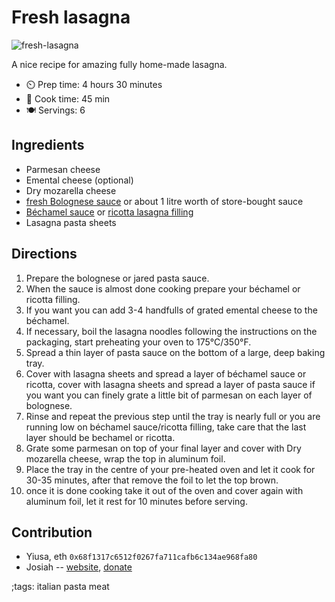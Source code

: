 # Fresh lasagna

![fresh-lasagna](pix/fresh-lasagna.webp)

A nice recipe for amazing fully home-made lasagna.

- ⏲️ Prep time: 4 hours 30 minutes
- 🍳 Cook time: 45 min
- 🍽️ Servings: 6

## Ingredients

- Parmesan cheese
- Emental cheese (optional)
- Dry mozarella cheese
- [fresh Bolognese sauce](bechamel-sauce.html) or about 1 litre worth of store-bought sauce
- [Béchamel sauce](classic-bechamel-sauce.html) or [ricotta lasagna filling](ricotta-lasagna-filling.html)
- Lasagna pasta sheets

## Directions

1. Prepare the bolognese or jared pasta sauce.
2. When the sauce is almost done cooking prepare your béchamel or ricotta filling.
3. If you want you can add 3-4 handfulls of grated emental cheese to the béchamel.
4. If necessary, boil the lasagna noodles following the instructions on the packaging, start preheating your oven to 175°C/350°F.
5. Spread a thin layer of pasta sauce on the bottom of a large, deep baking tray.
6. Cover with lasagna sheets and spread a layer of béchamel sauce or ricotta, cover with lasagna sheets and spread a layer of pasta sauce if you want you can finely grate a little bit of parmesan on each layer of bolognese.
7. Rinse and repeat the previous step until the tray is nearly full or you are running low on béchamel sauce/ricotta filling, take care that the last layer should be bechamel or ricotta.
8. Grate some parmesan on top of your final layer and cover with Dry mozarella cheese, wrap the top in aluminum foil.
9. Place the tray in the centre of your pre-heated oven and let it cook for 30-35 minutes, after that remove the foil to let the top brown.
10. once it is done cooking take it out of the oven and cover again with aluminum foil, let it rest for 10 minutes before serving.

## Contribution

- Yiusa, eth `0x68f1317c6512f0267fa711cafb6c134ae968fa80`
- Josiah -- [website](https://himiko.cloud), [donate](https://himiko.cloud/donate/)

;tags: italian pasta meat 

